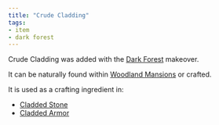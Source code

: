 ```yaml
---
title: "Crude Cladding"
tags:
- item
- dark forest
---
```


Crude Cladding was added with the [Dark Forest](notes/makeover/dark_forest) makeover.

It can be naturally found within [Woodland Mansions](notes/structure/mansion) or crafted.

It is used as a crafting ingredient in:   
- [Cladded Stone](notes/block/cladded_stone)
- [Cladded Armor](notes/item/cladded_armor)